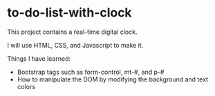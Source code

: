 # to-do-list-with-clock

This project contains a real-time digital clock.

I will use HTML, CSS, and Javascript to make it. 

Things I have learned:

- Bootstrap tags such as form-control, mt-#, and p-#
- How to manipulate the DOM by modifying the background and text colors

